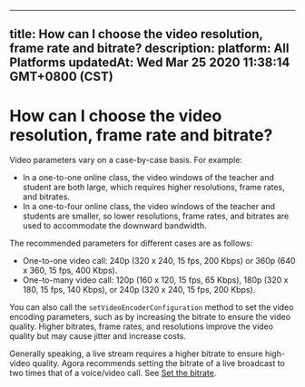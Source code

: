 
---
title: How can I choose the video resolution, frame rate and bitrate?
description: 
platform: All Platforms
updatedAt: Wed Mar 25 2020 11:38:14 GMT+0800 (CST)
---
# How can I choose the video resolution, frame rate and bitrate?
Video parameters vary on a case-by-case basis. For example:

- In a one-to-one online class, the video windows of the teacher and student are both large, which requires higher resolutions, frame rates, and bitrates.
- In a one-to-four online class, the video windows of the teacher and students are smaller, so lower resolutions, frame rates, and bitrates are used to accommodate the downward bandwidth.

The recommended parameters for different cases are as follows:
- One-to-one video call: 240p (320 x 240, 15 fps, 200 Kbps) or 360p (640 x 360, 15 fps, 400 Kbps).
- One-to-many video call: 120p (160 x 120, 15 fps, 65 Kbps), 180p (320 x 180, 15 fps, 140 Kbps), or 240p (320 x 240, 15 fps, 200 Kbps). 

You can also call the `setVideoEncoderConfiguration` method to set the video encoding parameters, such as by increasing the bitrate to ensure the video quality. Higher bitrates, frame rates, and resolutions improve the video quality but may cause jitter and increase costs.

Generally speaking, a live stream requires a higher bitrate to ensure high-video quality. Agora recommends setting the bitrate of a live broadcast to two times that of a voice/video call. See [Set the bitrate](https://docs.agora.io/en/Interactive%20Broadcast/API%20Reference/java/classio_1_1agora_1_1rtc_1_1video_1_1_video_encoder_configuration.html#a4b090cd0e9f6d98bcf89cb1c4c2066e8).
